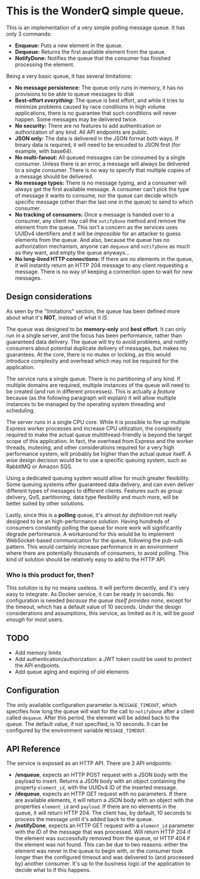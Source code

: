 # This is the WonderQ simple queue.

This is an implementation of a very simple polling message queue. It has only 3 commands:

 - **Enqueue:** Puts a new element in the queue.
 - **Dequeue:** Returns the first available element from the queue.
 - **NotifyDone:** Notifies the queue that the consumer has finished processing the element.

Being a very basic queue, it has several limitations:

 - **No message persistence:** The queue only runs in memory, it has no provisions to be able to queue messages to disk
 - **Best-effort *everything*:** The queue is best effort, and while it tries to minimize problems caused by race conditions in high volume applications, there is no guarantee that such conditions will never happen. Some messages may be delivered twice.
 - **No security:** There are no features to add authentication or authorization of any kind. All API endpoints are public.
 - **JSON only:** The data is delivered in the JSON format both ways. If binary data is required, it will need to be encoded to JSON first (for example, with base64).
 - **No multi-fanout:** All queued messages can be consumed by a single consumer. Unless there is an error, a message will always be delivered to a single consumer. There is no way to specify that multiple copies of a message should be delivered.
 - **No message types:** There is no message typing, and a consumer will always get the first available message. A consumer can't pick the type of message it wants to consume, nor the queue can decide which specific message (other than the last one in the queue) to send to which consumer.
 - **No tracking of consumers:** Once a message is handed over to a consumer, any client may call the ``notifyDone`` method and remove the element from the queue. This isn't a concern as the services uses UUIDv4 identifiers and it will be *impossible* for an attacker to guess elements from the queue. And also, because the queue has no authorization mechanism, anyone can ``dequeue`` and ``notifyDone`` as much as they want, and empty the queue anyways...
 - **No long-lived HTTP connections:** If there are no elements in the queue, it will instantly return an HTTP 204 message to any client requesting a message. There is no way of keeping a connection open to wait for new messages. 

## Design considerations

As seen by the "limitations" section, the queue has been defined more about what it's **NOT**, instead of what it *IS*.

The queue was designed to be **memory-only** and **best effort**. It can only run in a single server, and the focus has been performance, rather than guaranteed data delivery. The queue will try to avoid problems, and notify consumers about potential duplicate delivery of messages, but makes no guarantees. At the core, there is no mutex or locking, as this would introduce complexity and overhead which may not be required for the application. 

The service runs a single queue. There is no partitioning of any kind. If multiple domains are required, multiple instances of the queue will need to be created (and run in different processes). This is actually a *feature* because (as the following paragraph will explain) it will allow multiple instances to be managed by the operating system threading and scheduling.

The server runs in a single CPU core. While it is possible to fire up multiple Express worker processes and increase CPU utilization, the complexity required to make the actual queue multithread-friendly is beyond the target scope of this application. In fact, the overhead from Express and the worker threads, mutexing, and other considerations required for a very high performance system, will probably be higher than the actual queue itself. A wise design decision would be to use a specific queuing system, such as RabbitMQ or Amazon SQS.

Using a dedicated queuing system would allow for much greater flexibility. Some queuing systems offer guaranteed data delivery, and can even deliver different types of messages to different clients. Features such as group delivery, QoS, partitioning, data type flexibility and much more, will be better suited by other solutions.

Lastly, since this is a **polling** queue, it's almost *by definition* not really designed to be an high-performance solution. Having hundreds of consumers constantly polling the queue for more work will significantly degrade performance. A workaround for this would be to implement WebSocket-based communication for the queue, following the pub-sub pattern. This would certainly increase performance in an environment where there are potentially thousands of consumers, to avoid polling. This kind of solution should be relatively easy to add to the HTTP API.

### Who is this product for, then?

This solution is by no means useless. It will perform decently, and it's very easy to integrate. As Docker service, it can be ready in seconds. No configuration is needed *because the queue itself provides none*, except for the timeout, which has a default value of 10 seconds. Under the design considerations and assumptions, this service, as limited as it is, will be *good enough* for most users.

## TODO

 - Add memory limits
 - Add authentication/authorization: a JWT token could be used to protect the API endpoints.
 - Add queue aging and expiring of old elements

 ## Configuration

 The only available configuration parameter is ``MESSAGE_TIMEOUT``, which specifies how long the queue will wait for the call to ``notifyDone`` after a client called ``dequeue``. After this period, the element will be added back to the queue. The default value, if not specified, is 10 seconds. It can be configured by the environment variable ``MESSAGE_TIMEOUT``.

 ## API Reference

 The service is exposed as an HTTP API. There are 3 API endpoints:

  - **/enqueue**, expects an HTTP POST request with a JSON body with the payload to insert. Returns a JSON body with an object containing the property ``element_id``, with the UUIDv4 ID of the inserted message.
  - **/dequeue**, expects an HTTP GET request with no parameters. If there are available elements, it will return a JSON body with an object with the properties ``element_id`` and ``payload``. If there are no elements in the queue, it will return HTTP 204. The client has, by default, 10 seconds to process the message until it's added back to the queue.
  - **/notifyDone**, expects an HTTP GET request with a ``element_id`` parameter with the ID of the message that was processed. Will return HTTP 204 if the element was successfully removed from the queue, or HTTP 404 if the element was not found. This can be due to two reasons: either the element was never in the queue to begin with, or the consumer took longer than the configured timeout and was delivered to (and processed by) another consumer. It's up to the business logic of the application to decide what to if this happens.
